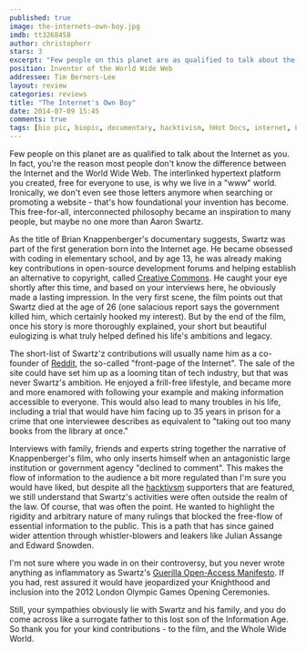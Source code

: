 ```yaml
---
published: true
image: the-internets-own-boy.jpg
imdb: tt3268458
author: christopherr
stars: 3
excerpt: "Few people on this planet are as qualified to talk about the Internet as you. In fact, you're the reason most people don't know the difference between the Internet and the World Wide Web."
position: Inventor of the World Wide Web
addressee: Tim Berners-Lee
layout: review
categories: reviews
title: "The Internet's Own Boy"
date: 2014-07-09 15:45
comments: true
tags: [bio pic, biopic, documentary, hacktivism, hHot Docs, internet, Letters]
---
```

Few people on this planet are as qualified to talk about the Internet as you. In fact, you're the reason most people don't know the difference between the Internet and the World Wide Web. The interlinked hypertext platform you created, free for everyone to use, is why we live in a "www" world. Ironically, we don't even see those letters anymore when searching or promoting a website - that's how foundational your invention has become. This free-for-all, interconnected philosophy became an inspiration to many people, but maybe no one more than Aaron Swartz.

As the title of Brian Knappenberger's documentary suggests, Swartz was part of the first generation born into the Internet age. He became obsessed with coding in elementary school, and by age 13, he was already making key contributions in open-source development forums and helping establish an alternative to copyright, called [Creative Commons][1]. He caught your eye shortly after this time, and based on your interviews here, he obviously made a lasting impression. In the very first scene, the film points out that Swartz died at the age of 26 (one salacious report says the government killed him, which certainly hooked my interest). But by the end of the film, once his story is more thoroughly explained, your short but beautiful eulogizing is what truly helped defined his life's ambitions and legacy. 

   [1]: http://creativecommons.org/

The short-list of Swartz'z contributions will usually name him as a co-founder of [Reddit][2], the so-called "front-page of the Internet". The sale of the site could have set him up as a looming titan of tech industry, but that was never Swartz's ambition. He enjoyed a frill-free lifestyle, and became more and more enamored with following your example and making information accessible to everyone. This would also lead to many troubles in his life, including a trial that would have him facing up to 35 years in prison for a crime that one interviewee describes as equivalent to "taking out too many books from the library at once."

   [2]: http://www.reddit.com/

Interviews with family, friends and experts string together the narrative of Knappenberger's film, who only inserts himself when an antagonistic large institution or government agency "declined to comment". This makes the flow of information to the audience a bit more regulated than I'm sure you would have liked, but despite all the [hacktivsm][3] supporters that are featured, we still understand that Swartz's activities were often outside the realm of the law. Of course, that was often the point. He wanted to highlight the rigidity and arbitrary nature of many rulings that blocked the free-flow of essential information to the public. This is a path that has since gained wider attention through whistler-blowers and leakers like Julian Assange and Edward Snowden.

   [3]: http://en.wikipedia.org/wiki/Hacktivism

I'm not sure where you wade in on their controversy, but you never wrote anything as inflammatory as Swartz's [Guerilla Open-Access Manifesto][4]. If you had, rest assured it would have jeopardized your Knighthood and inclusion into the 2012 London Olympic Games Opening Ceremonies.

   [4]: https://archive.org/stream/GuerillaOpenAccessManifesto/Goamjuly2008_djvu.txt

Still, your sympathies obviously lie with Swartz and his family, and you do come across like a surrogate father to this lost son of the Information Age. So thank you for your kind contributions - to the film, and the Whole Wide World.